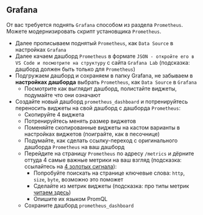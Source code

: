 ## Grafana

От вас требуется поднять `Grafana` способом из раздела `Prometheus`. Можете модернизировать скрипт установщика `Prometheus`.
 - Далее прописываем поднятый `Prometheus`, как `Data Source` в настройках `Grafana`
 - Далее качаем дашборд `Prometheus` в формате `JSON - откройте его в VS Code и посмотрите на структуру` с сайта `Grafana Lab` (подсказка: дашборд должен быть только для `Prometheus`)
 - Подгружаем дашборд и сохраняем в папку Grafana, не забываем в **настройках дашборда** выбрать `Prometheus`, как `Data Source` в `Grafana`
   - Посмотрите как выглядит дашборд, полистайте виджеты, подумайте что они означают
 - Создайте новый дашборд `prometheus_dashboard` и потренируйтесь переносить виджеты на свой дашборд с дашборда `Prometheus`:
   - Скопируйте 4 виджета
   - Потренируйтесь менять размер виджетов
   - Поменяйте скопированные виджеты на кастом варианты в настройках виджетов (поиграйте, как в песочнице)
   - Подумайте, как сделать ссылку-переход с оригинального дашборда `Prometheus` на ваш дашборд
   - Перейдите на страницу `Prometheus` по адресу `/metrics` и дёрните оттуда 4 самые важные метрики на ваш взгляд (подсказка: ссылайтесь на [4 золотых сигнала](https://habr.com/ru/articles/747350/ "Набор метрик, которые Google рекомендует отслеживать в SRE (Site Reliability Engineering) подходе. Это latency, traffic, errors и saturation.")):
     - Попробуйте поискать на странице ключевые слова: `http`, `size`, `byte`, возможно это поможет
     - Сделайте из метрик виджеты (подсказка: про типы метрик [читаем здесь](https://habr.com/ru/companies/tochka/articles/685636/ "Типы метрикю"))
     - Опишите их языком PromQL
   - Сохраните дашборд `prometheus_dashboard`
  
